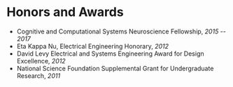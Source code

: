 # Honors and Awards

- Cognitive and Computational Systems Neuroscience Fellowship, *2015 -- 2017*
- Eta Kappa Nu, Electrical Engineering Honorary, *2012*
- David Levy Electrical and Systems Engineering Award for Design Excellence, *2012*
- National Science Foundation Supplemental Grant for Undergraduate Research, *2011*
